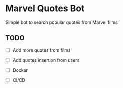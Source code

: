 
# Marvel Quotes Bot

Simple bot to search popular quotes from Marvel films


## TODO

- [ ] Add more quotes from films
- [ ] Add quotes insertion from users
- [ ] Docker
- [ ] CI/CD

